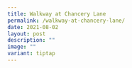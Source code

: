```yaml
---
title: Walkway at Chancery Lane
permalink: /walkway-at-chancery-lane/
date: 2021-08-02
layout: post
description: ""
image: ""
variant: tiptap
---
```

